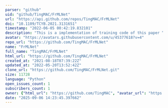```yaml
---
parser: "github"
uid: "github/TingMAC/FrMLNet"
url: "https://api.github.com/repos/TingMAC/FrMLNet"
doi: "10.1109/TCYB.2021.3131651"
timestamp: "2022-06-05 00:42:19.832101"
description: "This is a implementation of training code of this paper “FrMLNet: Framelet-based Multi-level Network for Pansharpening”"
avatar: "https://avatars.githubusercontent.com/u/45377618?v=4"
repo_url: "https://github.com/TingMAC/FrMLNet"
name: "FrMLNet"
full_name: "TingMAC/FrMLNet"
html_url: "https://github.com/TingMAC/FrMLNet"
created_at: "2021-08-18T07:39:22Z"
updated_at: "2022-05-20T13:52:42Z"
clone_url: "https://github.com/TingMAC/FrMLNet.git"
size: 11728
language: "Python"
open_issues_count: 1
subscribers_count: 1
owner: {"html_url": "https://github.com/TingMAC", "avatar_url": "https://avatars.githubusercontent.com/u/45377618?v=4", "login": "TingMAC", "type": "User"}
date: "2025-09-06 14:23:45.397662"
---
```

